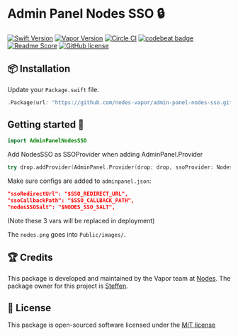 # Admin Panel Nodes SSO 🔒
[![Swift Version](https://img.shields.io/badge/Swift-3-brightgreen.svg)](http://swift.org)
[![Vapor Version](https://img.shields.io/badge/Vapor-1-F6CBCA.svg)](http://vapor.codes)
[![Circle CI](https://circleci.com/gh/nodes-vapor/admin-panel-nodes-sso/tree/vapor-1.svg?style=shield)](https://circleci.com/gh/nodes-vapor/admin-panel-nodes-sso)
[![codebeat badge](https://codebeat.co/badges/7989ce7d-5d64-498b-8fc4-70cfc1955b58)](https://codebeat.co/projects/github-com-nodes-vapor-admin-panel-nodes-sso-vapor-1)
[![Readme Score](http://readme-score-api.herokuapp.com/score.svg?url=https://github.com/nodes-vapor/admin-panel-nodes-sso)](http://clayallsopp.github.io/readme-score?url=https://github.com/nodes-vapor/admin-panel-nodes-sso)
[![GitHub license](https://img.shields.io/badge/license-MIT-blue.svg)](https://raw.githubusercontent.com/nodes-vapor/admin-panel-nodes-sso/master/LICENSE)


## 📦 Installation

Update your `Package.swift` file.
```swift
.Package(url: "https://github.com/nodes-vapor/admin-panel-nodes-sso.git", majorVersion: 0)
```


## Getting started 🚀

```swift
import AdminPanelNodesSSO
```

Add NodesSSO as SSOProvider when adding AdminPanel.Provider

```swift
try drop.addProvider(AdminPanel.Provider(drop: drop, ssoProvider: NodesSSO(droplet: drop)))
```

Make sure configs are added to `adminpanel.json`:

```json
"ssoRedirectUrl": "$SSO_REDIRECT_URL",
"ssoCallbackPath": "$SSO_CALLBACK_PATH",
"nodesSSOSalt": "$NODES_SSO_SALT",
```

(Note these 3 vars will be replaced in deployment)

The `nodes.png` goes into `Public/images/`.


## 🏆 Credits

This package is developed and maintained by the Vapor team at [Nodes](https://www.nodes.dk).
The package owner for this project is [Steffen](https://github.com/steffendsommer).

## 📄 License

This package is open-sourced software licensed under the [MIT license](http://opensource.org/licenses/MIT)
